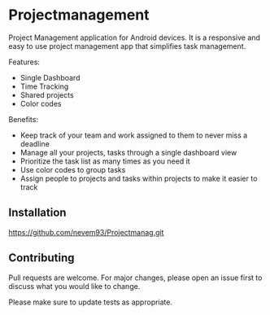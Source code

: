 # Projectmanagement
Project Management application for Android devices.
It is a responsive and easy to use project management app that simplifies task management. 

Features:
- Single Dashboard
- Time Tracking
- Shared projects
- Color codes

Benefits:
- Keep track of your team and work assigned to them to never miss a deadline
- Manage all your projects, tasks through a single dashboard view
- Prioritize the task list as many times as you need it
- Use color codes to group tasks
- Assign people to projects and tasks within projects to make it easier to track 


## Installation

https://github.com/nevem93/Projectmanag.git

## Contributing
Pull requests are welcome. For major changes, please open an issue first to discuss what you would like to change.

Please make sure to update tests as appropriate.
